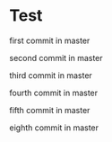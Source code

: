 # Test

first commit in master

second commit in master

third commit in master

fourth commit in master

fifth commit in master

eighth commit in master

